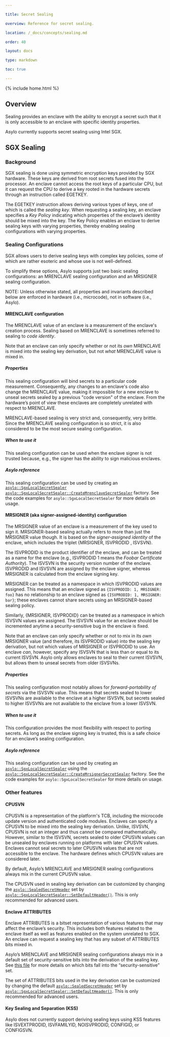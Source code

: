 ```yaml
---

title: Secret Sealing

overview: Reference for secret sealing.

location: /_docs/concepts/sealing.md

order: 40

layout: docs

type: markdown

toc: true

---
```


{% include home.html %}


## Overview

Sealing provides an enclave with the ability to encrypt a secret such that it is
only accessible to an enclave with specific identity properties.

Asylo currently supports secret sealing using Intel SGX.

## SGX Sealing

### Background

SGX sealing is done using symmetric encryption keys provided by SGX hardware.
These keys are derived from root secrets fused into the processor. An enclave
cannot access the root keys of a particular CPU, but it can request the CPU to
derive a key rooted in the hardware secrets through an instruction called
EGETKEY.

The EGETKEY instruction allows deriving various types of keys, one of which is
called the _sealing key_. When requesting a sealing key, an enclave specifies a
_Key Policy_ indicating which properties of the enclave’s identity should be
mixed into the key. The Key Policy enables an enclave to derive sealing keys
with varying properties, thereby enabling sealing configurations with varying
properties.

### Sealing Configurations

SGX allows users to derive sealing keys with complex key policies, some of which
are rather esoteric and whose use is not well-defined.

To simplify these options, Asylo supports just two basic sealing configurations:
an MRENCLAVE sealing configuration and an MRSIGNER sealing configuration.

NOTE: Unless otherwise stated, all properties and invariants described below are
enforced in hardware (i.e., microcode), not in software (i.e., Asylo).

#### MRENCLAVE configuration

The MRENCLAVE value of an enclave is a measurement of the enclave's creation
process. Sealing based on MRENCLAVE is sometimes referred to sealing to _code_
_identity_.

Note that an enclave can only specify whether or not its _own_ MRENCLAVE is
mixed into the sealing key derivation, but not _what_ MRENCLAVE value is mixed
in.

##### Properties

This sealing configuration will bind secrets to a particular code measurement.
Consequently, any changes to an enclave's code also change the MRENCLAVE value,
making it impossible for a new enclave to unseal secrets sealed by a previous
"code version" of the enclave. From the hardware’s point of view these enclaves
are completely unrelated with respect to MRENCLAVE.

MRENCLAVE-based sealing is very strict and, consequently, very brittle. Since
the MRENCLAVE sealing configuration is so strict, it is also considered to be
the most secure sealing configuration.

##### When to use it

This sealing configuration can be used when the enclave signer is not trusted
because, e.g., the signer has the ability to sign malicious enclaves.

##### Asylo reference

This sealing configuration can be used by creating an
[`asylo::SgxLocalSecretSealer`]({{home}}/doxygen/classasylo_1_1SgxLocalSecretSealer.html)
[`asylo::SgxLocalSecretSealer::CreateMrenclaveSecretSealer`]({{home}}/doxygen/classasylo_1_1SgxLocalSecretSealer.html#a6159d2205a9cf13ca1c38f113116d70b)
factory. See the code examples for `asylo::SgxLocalSecretSealer` for more
details on usage.

#### MRSIGNER (aka signer-assigned-identity) configuration

The MRSIGNER value of an enclave is a measurement of the key used to sign it.
MRSIGNER-based sealing actually refers to more than just the MRSIGNER value
though. It is based on the _signer-assigned identity_ of the enclave, which
includes the triplet {MRSIGNER, ISVPRODID , ISVSVN}.

The ISVPRODID is the product identifier of the enclave, and can be treated as a
name for the enclave (e.g., ISVPRODID 1 means the _Foobar Certificate
Authority_). The ISVSVN is the security version number of the enclave. ISVPRODID
and ISVSVN are assigned by the enclave signer, whereas MRSIGNER is calculated
from the enclave signing key.

MRSIGNER can be treated as a namespace in which ISVPRODID values are assigned.
This means that an enclave signed as `{ISVPRODID: 1, MRSIGNER: foo}` has no
relationship to an enclave signed as `{ISVPRODID: 1, MRSIGNER: bar}`; these
enclaves cannot share secrets using an MRSIGNER-based sealing policy.

Similarly, {MRSIGNER, ISVPRODID} can be treated as a namespace in which ISVSVN
values are assigned. The ISVSVN value for an enclave should be incremented
anytime a security-sensitive bug in the enclave is fixed.

Note that an enclave can only specify whether or not to mix in its _own_
MRSIGNER value (and therefore, its ISVPRODID value) into the sealing key
derivation, but not which values of MRSIGNER or ISVPRODID to use. An enclave
_can_, however, specify any ISVSVN that is less than or equal to its current
ISVSVN. Asylo only allows enclaves to seal to their current ISVSVN, but allows
them to unseal secrets from older ISVSVNs.

##### Properties

This sealing configuration most notably allows for _forward-portability of
secrets_ via the ISVSVN value. This means that secrets sealed to lower ISVSVNs
are available to the enclave at a higher ISVSVN, but secrets sealed to higher
ISVSVNs are not available to the enclave from a lower ISVSVN.

##### When to use it

This configuration provides the most flexibility with respect to porting
secrets. As long as the enclave signing key is trusted, this is a safe choice
for an enclave’s sealing configuration.

##### Asylo reference

This sealing configuration can be used by creating an
[`asylo::SgxLocalSecretSealer`]({{home}}/doxygen/classasylo_1_1SgxLocalSecretSealer.html)
using the
[`asylo::SgxLocalSecretSealer::CreateMrsignerSecretSealer`]({{home}}/doxygen/classasylo_1_1SgxLocalSecretSealer.html#acfb7e4abdf0f1b170123677d27dbb26e)
factory. See the code examples for `asylo::SgxLocalSecretSealer` for more
details on usage.

### Other features

#### CPUSVN

CPUSVN is a representation of the platform's TCB, including the microcode update
version and authenticated code modules. Enclaves can specify a CPUSVN to be
mixed into the sealing key derivation. Unlike, ISVSVN, CPUSVN is not an integer
and thus cannot be compared mathematically. However, similar to the ISVSVN,
secrets sealed to older CPUSVN values can be unsealed by enclaves running on
platforms with later CPUSVN values. Enclaves cannot seal secrets to later CPUSVN
values that are not accessible to the enclave. The hardware defines which CPUSVN
values are considered later.

By default, Asylo’s MRENCLAVE and MRSIGNER sealing configurations always mix in
the current CPUSVN value.

The CPUSVN used in sealing key derivation can be customized by changing the
[`asylo::SealedSecretHeader`]({{home}}/docs/reference/proto/identity/asylo.sealed_secret.v1.html#SealedSecretHeader)
set by
[`asylo::SgxLocalSecretSealer::SetDefaultHeader()`]({{home}}/doxygen/classasylo_1_1SgxLocalSecretSealer.html#aa1509a5c117344e66033b2294ec88d87).
This is only recommended for advanced users.

#### Enclave ATTRIBUTES

Enclave ATTRIBUTES is a bitset representation of various features that may
affect the enclave’s security. This includes both features related to the
enclave itself as well as features enabled on the system unrelated to SGX. An
enclave can request a sealing key that has any subset of ATTRIBUTES bits mixed
in.

Asylo’s MRENCLAVE and MRSIGNER sealing configurations always mix in a default
set of security-sensitive bits into the derivation of the sealing key. See
[this file](https://github.com/google/asylo/blob/master/asylo/identity/platform/sgx/internal/secs_attributes.cc) for more
details on which bits fall into the “security-sensitive” set.

The set of ATTRIBUTES bits used in the key derivation can be customized by
changing the default
[`asylo::SealedSecretHeader`]({{home}}/docs/reference/proto/identity/asylo.sealed_secret.v1.html#SealedSecretHeader)
set by
[`asylo::SgxLocalSecretSealer::SetDefaultHeader()`]({{home}}/doxygen/classasylo_1_1SgxLocalSecretSealer.html#aa1509a5c117344e66033b2294ec88d87).
This is only recommended for advanced users.

#### Key Sealing and Separation (KSS)

Asylo does not currently support deriving sealing keys using KSS features like
ISVEXTPRODID, ISVFAMILYID, NOISVPRODID, CONFIGID, or CONFIGSVN.
